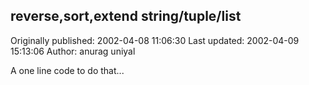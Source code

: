 ## reverse,sort,extend  string/tuple/list

Originally published: 2002-04-08 11:06:30
Last updated: 2002-04-09 15:13:06
Author: anurag uniyal

A one line code to do that...